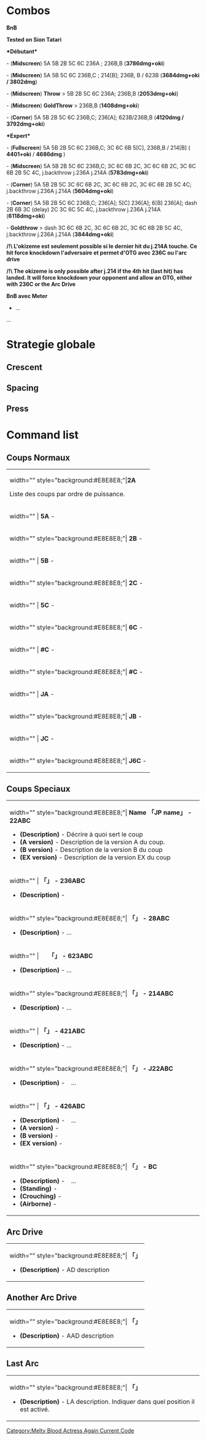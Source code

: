 # Combos

**BnB**

**Tested on Sion Tatari**

**\*Débutant\***

\- (**Midscreen**) 5A 5B 2B 5C 6C 236A ; 236B,B (**3786dmg+oki**)

\- (**Midscreen**) 5A 5B 5C 6C 236B,C ; 214\[B\]; 236B, B / 623B
(**3684dmg+oki / 3802dmg**)

\- (**Midscreen**) **Throw** \> 5B 2B 5C 6C 236A; 236B,B
(**2053dmg+oki**)

\- (**Midscreen**) **GoldThrow** \> 236B,B (**1408dmg+oki**)

\- (**Corner**) 5A 5B 2B 5C 6C 236B,C; 236\[A\]; 623B/236B,B (**4120dmg
/ 3792dmg+oki**)

**\*Expert\***

\- (**Fullscreen**) 5A 5B 2B 5C 6C 236B,C; 3C 6C 6B 5\[C\], 236B,B /
214\[B\] ( **4401+oki** / **4686dmg** )

\- (**Midscreen**) 5A 5B 2B 5C 6C 236B,C; 3C 6C 6B 2C, 3C 6C 6B 2C, 3C
6C 6B 2B 5C 4C, j.backthrow j.236A j.214A (**5783dmg+oki**)

\- (**Corner**) 5A 5B 2B 5C 3C 6C 6B 2C, 3C 6C 6B 2C, 3C 6C 6B 2B 5C 4C;
j.backthrow j.236A j.214A (**5604dmg+oki**)

\- (**Corner**) 5A 5B 2B 5C 6C 236B,C; 236\[A\]; 5\[C\] 236\[A\]; 6\[B\]
236\[A\]; dash 2B 6B 3C (delay) 2C 3C 6C 5C 4C, j.backthrow j.236A
j.214A (**6118dmg+oki**)

\- **Goldthrow** \> dash 3C 6C 6B 2C, 3C 6C 6B 2C, 3C 6C 6B 2B 5C 4C,
j.backthrow j.236A j.214A (**3844dmg+oki**)

**/!\\ L'okizeme est seulement possible si le dernier hit du j.214A
touche. Ce hit force knockdown l'adversaire et permet d'OTG avec 236C ou
l'arc drive**

**/!\\ The okizeme is only possible after j.214 if the 4th hit (last
hit) has landed. It will force knockdown your opponent and allow an OTG,
either with 236C or the Arc Drive**

**BnB avec Meter**

- ...

  
...

# Strategie globale

## Crescent

## Spacing

## Press

# Command list

## Coups Normaux

<table>
<tbody>
<tr class="odd">
<td><p>width=""
style="background:#E8E8E8;"|<strong><font size = "3">2A</font></strong></p>
<p>Liste des coups par ordre de puissance.</p></td>
</tr>
<tr class="even">
<td><p>width="" | <strong><font size = "3">5A</font></strong> -</p></td>
</tr>
<tr class="odd">
<td><p>width="" style="background:#E8E8E8;"|
<strong><font size = "3">2B</font></strong> -</p></td>
</tr>
<tr class="even">
<td><p>width="" | <strong><font size = "3">5B</font></strong> -</p></td>
</tr>
<tr class="odd">
<td><p>width="" style="background:#E8E8E8;"|
<strong><font size = "3">2C</font></strong> -</p></td>
</tr>
<tr class="even">
<td><p>width="" | <strong><font size = "3">5C</font></strong> -</p></td>
</tr>
<tr class="odd">
<td><p>width="" style="background:#E8E8E8;"|
<strong><font size = "3">6C</font></strong> -</p></td>
</tr>
<tr class="even">
<td><p>width="" | <strong><font size = "3">#C</font></strong> -</p></td>
</tr>
<tr class="odd">
<td><p>width="" style="background:#E8E8E8;"|
<strong><font size = "3">#C</font></strong> -</p></td>
</tr>
<tr class="even">
<td><p>width="" | <strong><font size = "3">JA</font></strong> -</p></td>
</tr>
<tr class="odd">
<td><p>width="" style="background:#E8E8E8;"|
<strong><font size = "3">JB</font></strong> -</p></td>
</tr>
<tr class="even">
<td><p>width="" | <strong><font size = "3">JC</font></strong> -</p></td>
</tr>
<tr class="odd">
<td><p>width="" style="background:#E8E8E8;"|
<strong><font size = "3">J6C</font></strong> -</p></td>
</tr>
</tbody>
</table>

## Coups Speciaux

<table>
<tbody>
<tr class="odd">
<td><p>width="" style="background:#E8E8E8;"|<strong><font size = "3">
Name 「JP name」 - 22ABC</font></strong></p>
<ul>
<li><strong>(Description)</strong> - Décrire à quoi sert le coup</li>
<li><strong>(A version)</strong> - Description de la version A du
coup.</li>
<li><strong>(B version)</strong> - Description de la version B du
coup</li>
<li><strong>(EX version)</strong> - Description de la version EX du
coup</li>
</ul></td>
</tr>
<tr class="even">
<td><p>width="" | <strong><font size = "3"> 「」 -
236ABC</font></strong></p>
<ul>
<li><strong>(Description)</strong> -</li>
</ul></td>
</tr>
<tr class="odd">
<td><p>width="" style="background:#E8E8E8;"| <strong><font size = "3">
「」 - 28ABC</font></strong></p>
<ul>
<li><strong>(Description)</strong> - ...</li>
</ul></td>
</tr>
<tr class="even">
<td><p>width="" | <strong><font size = "3"> 　 「」 -
623ABC</font></strong></p>
<ul>
<li><strong>(Description)</strong> - ...</li>
</ul></td>
</tr>
<tr class="odd">
<td><p>width="" style="background:#E8E8E8;"| <strong><font size = "3">
「」 - 214ABC</font></strong></p>
<ul>
<li><strong>(Description)</strong> - ...</li>
</ul></td>
</tr>
<tr class="even">
<td><p>width="" | <strong><font size = "3"> 「」 -
421ABC</font></strong></p>
<ul>
<li><strong>(Description)</strong> - ...</li>
</ul></td>
</tr>
<tr class="odd">
<td><p>width="" style="background:#E8E8E8;"| <strong><font size = "3">
「」 - J22ABC</font></strong></p>
<ul>
<li><strong>(Description)</strong> -　...</li>
</ul></td>
</tr>
<tr class="even">
<td><p>width="" | <strong><font size = "3"> 「」 -
426ABC</font></strong></p>
<ul>
<li><strong>(Description)</strong> -　...</li>
<li><strong>(A version)</strong> -</li>
<li><strong>(B version)</strong> -</li>
<li><strong>(EX version)</strong> -</li>
</ul></td>
</tr>
<tr class="odd">
<td><p>width="" style="background:#E8E8E8;"| <strong><font size = "3">
「」 - BC</font></strong></p>
<ul>
<li><strong>(Description)</strong> -　...</li>
<li><strong>(Standing)</strong> -</li>
<li><strong>(Crouching)</strong> -</li>
<li><strong>(Airborne)</strong> -</li>
</ul></td>
</tr>
</tbody>
</table>

## Arc Drive

<table>
<tbody>
<tr class="odd">
<td><p>width="" style="background:#E8E8E8;"| <strong><font size = "3">
「」 </font></strong></p>
<ul>
<li><strong>(Description)</strong> - AD description</li>
</ul></td>
</tr>
</tbody>
</table>

## Another Arc Drive

<table>
<tbody>
<tr class="odd">
<td><p>width="" style="background:#E8E8E8;"| <strong><font size = "3">
「」 </font></strong></p>
<ul>
<li><strong>(Description)</strong> - AAD description</li>
</ul></td>
</tr>
</tbody>
</table>

## Last Arc

<table>
<tbody>
<tr class="odd">
<td><p>width="" style="background:#E8E8E8;"| <strong><font size = "3">
「」 </font></strong></p>
<ul>
<li><strong>(Description)</strong> - LA description. Indiquer dans quel
position il est activé.</li>
</ul></td>
</tr>
</tbody>
</table>

[Category:Melty Blood Actress Again Current
Code](Category:Melty_Blood_Actress_Again_Current_Code "wikilink")
